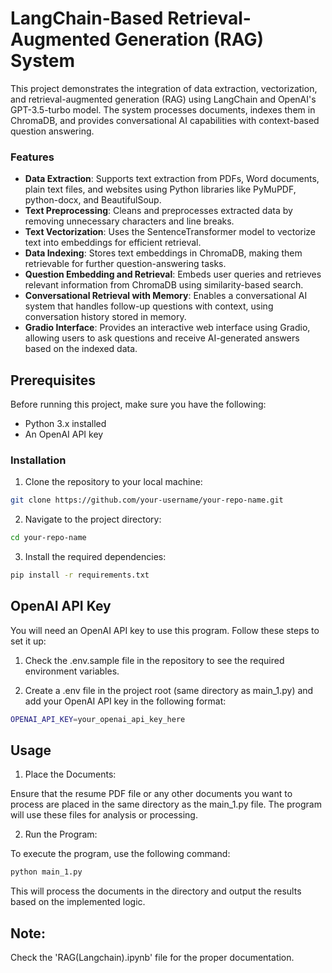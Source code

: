 # LangChain-Based Retrieval-Augmented Generation (RAG) System
This project demonstrates the integration of data extraction, vectorization, and retrieval-augmented generation (RAG) using LangChain and OpenAI's GPT-3.5-turbo model. The system processes documents, indexes them in ChromaDB, and provides conversational AI capabilities with context-based question answering.

### Features
- **Data Extraction**: Supports text extraction from PDFs, Word documents, plain text files, and websites using Python libraries like PyMuPDF, python-docx, and BeautifulSoup.
- **Text Preprocessing**: Cleans and preprocesses extracted data by removing unnecessary characters and line breaks.
- **Text Vectorization**: Uses the SentenceTransformer model to vectorize text into embeddings for efficient retrieval.
- **Data Indexing**: Stores text embeddings in ChromaDB, making them retrievable for further question-answering tasks.
- **Question Embedding and Retrieval**: Embeds user queries and retrieves relevant information from ChromaDB using similarity-based search.
- **Conversational Retrieval with Memory**: Enables a conversational AI system that handles follow-up questions with context, using conversation history stored in memory.
- **Gradio Interface**: Provides an interactive web interface using Gradio, allowing users to ask questions and receive AI-generated answers based on the indexed data.

## Prerequisites
Before running this project, make sure you have the following:
- Python 3.x installed
- An OpenAI API key

### Installation
1. Clone the repository to your local machine:
```bash
git clone https://github.com/your-username/your-repo-name.git
```

2. Navigate to the project directory:
```bash
cd your-repo-name
```

3. Install the required dependencies:
```bash
pip install -r requirements.txt
```

## OpenAI API Key
You will need an OpenAI API key to use this program. Follow these steps to set it up:

1. Check the .env.sample file in the repository to see the required environment variables.

2. Create a .env file in the project root (same directory as main_1.py) and add your OpenAI API key in the following format:
```bash
OPENAI_API_KEY=your_openai_api_key_here
```

## Usage
1. Place the Documents:

Ensure that the resume PDF file or any other documents you want to process are placed in the same directory as the main_1.py file. The program will use these files for analysis or processing.

2. Run the Program:

To execute the program, use the following command:
```bash
python main_1.py
```

This will process the documents in the directory and output the results based on the implemented logic.

## Note:
Check the 'RAG(Langchain).ipynb' file for the proper documentation.
